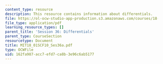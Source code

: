 ```yaml
---
content_type: resource
description: This resource contains information about differentials.
file: https://ol-ocw-studio-app-production.s3.amazonaws.com/courses/18-01sc-single-variable-calculus-fall-2010/162fa987acc7efd7ca8b3e96c6ab5177_MIT18_01SCF10_Ses36a.pdf
file_type: application/pdf
learning_resource_types: []
parent_title: 'Session 36: Differentials'
parent_type: CourseSection
resourcetype: Document
title: MIT18_01SCF10_Ses36a.pdf
type: OCWFile
uid: 162fa987-acc7-efd7-ca8b-3e96c6ab5177
---
```


